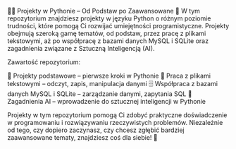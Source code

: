 🧑‍💻 Projekty w Pythonie – Od Podstaw po Zaawansowane 🤖
W tym repozytorium znajdziesz projekty w języku Python o różnym poziomie trudności, które pomogą Ci rozwijać umiejętności programistyczne. Projekty obejmują szeroką gamę tematów, od podstaw, przez pracę z plikami tekstowymi, aż po współpracę z bazami danych MySQL i SQLite oraz zagadnienia związane z Sztuczną Inteligencją (AI).

Zawartość repozytorium:

🏁 Projekty podstawowe – pierwsze kroki w Pythonie
📄 Praca z plikami tekstowymi – odczyt, zapis, manipulacja danymi
🗄️ Współpraca z bazami danych MySQL i SQLite – zarządzanie danymi, zapytania SQL
🤖 Zagadnienia AI – wprowadzenie do sztucznej inteligencji w Pythonie

Projekty w tym repozytorium pomogą Ci zdobyć praktyczne doświadczenie w programowaniu i rozwiązywaniu rzeczywistych problemów. Niezależnie od tego, czy dopiero zaczynasz, czy chcesz zgłębić bardziej zaawansowane tematy, znajdziesz coś dla siebie! 🚀
